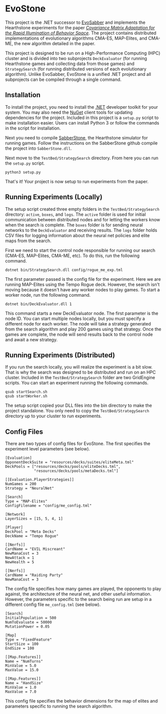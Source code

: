 # EvoStone

This project is the .NET successor to [EvoSabber](https://github.com/tehqin/EvoSabber) and implements the Hearthstone experiments for the paper *[Covariance Matrix Adaptation for the Rapid Illumination of Behavior Space](https://arxiv.org/abs/1912.02400)*. The project contains distributed implementations of evolutionary algorithms CMA-ES, MAP-Elites, and CMA-ME, the new algorithm detailed in the paper. 

This project is designed to be run on a High-Performance Computing (HPC) cluster and is divided into two subprojects `DeckEvaluator` (for running Hearthstone games and collecting data from those games) and `StrategySearch` (for running distributed versions of each evolutionary algorithm). Unlike EvoSabber, EvoStone is a unified .NET project and all subprojects can be compiled through a single command.

## Installation
To install the project, you need to install the [.NET](https://dotnet.microsoft.com/download) developer toolkit for your system. You may also need the [NuGet](https://docs.microsoft.com/en-us/nuget/install-nuget-client-tools) client tools for updating dependencies for the project. Included in this project is a `setup.py` script to make installation easier. Users can install Python 3 or follow the commands in the script for installation.

Next you need to compile [SabberStone](https://github.com/HearthSim/SabberStone), the Hearthstone simulator for running games. Follow the instructions on the SabberStone github compile the project into `SabberStone.dll`.

Next move to the `TestBed/StrategySearch` directory. From here you can run the `setup.py` script.

```
python3 setup.py
```
That's it! Your project is now setup to run experiments from the paper.

## Running Experiments (Locally)

The setup script created three empty folders in the `TestBed/StrategySearch` directory: `active`, `boxes`, and `logs`. The `active` folder is used for initial communication between distributed nodes and for letting the workers know when the search is complete. The `boxes` folder is for sending neural networks to the `DeckEvaluator` and receiving results. The `logs` folder holds CSV files for logging information about the neural net policies and elite maps from the search. 

First we need to start the control node responsible for running our search (CMA-ES, MAP-Elites, CMA-ME, etc). To do this, run the following command.

```
dotnet bin/StrategySearch.dll config/rogue_me_exp.tml
```

The first parameter passed is the config file for the experiment. Here we are running MAP-Elites using the Tempo Rogue deck. However, the search isn't moving because it doesn't have any worker nodes to play games. To start a worker node, run the following command.

```
dotnet bin/DeckEvaluator.dll 1
```

This command starts a new DeckEvaluator node. The first parameter is the node ID. You can start multiple nodes locally, but you must specify a different node for each worker. The node will take a strategy generated from the search algorithm and play 200 games using that strategy. Once the games are complete, the node will send results back to the control node and await a new strategy.

## Running Experiments (Distributed)

If you run the search locally, you will realize the experiment is a bit slow. That is why the search was designed to be distributed and run on an HPC cluster. Included in the `TestBed/StrategySearch` folder are two GridEngine scripts. You can start an experiment running the following commands.

```
qsub startSearch.sh
qsub startWorker.sh
```

The setup script copied your DLL files into the bin directory to make the project standalone. You only need to copy the `TestBed/StrategySearch` directory up to your cluster to run experiments.

## Config Files

There are two types of config files for EvoStone. The first specifies the experiment level parameters (see below).

```
[Evaluation]
OpponentDeckSuite = "resources/decks/suites/eliteMeta.tml"
DeckPools = ["resources/decks/pools/eliteDecks.tml",
             "resources/decks/pools/metaDecks.tml"]

[[Evaluation.PlayerStrategies]]
NumGames = 200
Strategy = "NeuralNet"

[Search]
Type = "MAP-Elites"
ConfigFilename = "config/me_config.tml"

[Network]
LayerSizes = [15, 5, 4, 1]

[Player]
DeckPool = "Meta Decks"
DeckName = "Tempo Rogue"

[[Nerfs]]
CardName = "EVIL Miscreant"
NewManaCost = 3
NewAttack = 1
NewHealth = 5

[[Nerfs]]
CardName = "Raiding Party"
NewManaCost = 3
```

The config file specifies how many games are played, the opponents to play against, the architecture of the neural net, and other useful information. However, the parameters specific to the search being run are setup in a different config file `me_config.tml` (see below).

```
[Search]
InitialPopulation = 500
NumToEvaluate = 50000
MutationPower = 0.05

[Map]
Type = "FixedFeature"
StartSize = 100
EndSize = 100

[[Map.Features]]
Name = "NumTurns"
MinValue = 5.0
MaxValue = 15.0

[[Map.Features]]
Name = "HandSize"
MinValue = 1.0
MaxValue = 7.0
```

This config file specifies the behavior dimensions for the map of elites and parameters specific to running the search algorithm.
